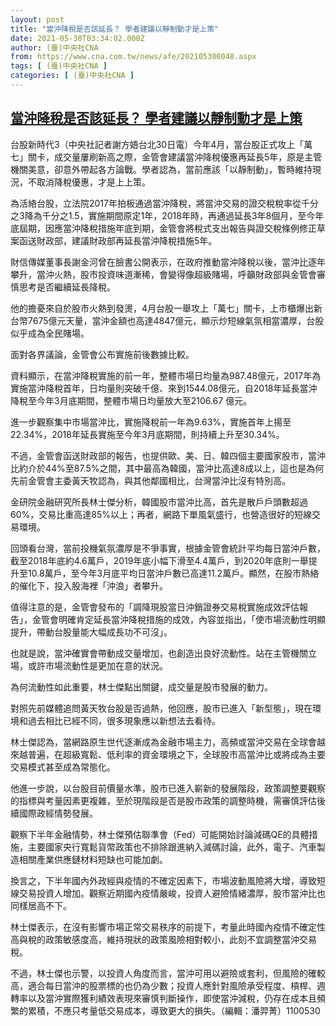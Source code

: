 ```yaml
---
layout: post
title: "當沖降稅是否該延長？ 學者建議以靜制動才是上策"
date: 2021-05-30T03:34:02.000Z
author: (臺)中央社CNA
from: https://www.cna.com.tw/news/afe/202105300048.aspx
tags: [ (臺)中央社CNA ]
categories: [ (臺)中央社CNA ]
---
```

<!--1622345642000-->
[當沖降稅是否該延長？ 學者建議以靜制動才是上策](https://www.cna.com.tw/news/afe/202105300048.aspx)
------

<div>
<div></div><div class="paragraph"><p>台股新時代3（中央社記者謝方娪台北30日電）今年4月，當台股正式攻上「萬七」關卡，成交量屢刷新高之際，金管會建議當沖降稅優惠再延長5年，原是主管機關美意，卻意外帶起各方論戰。學者認為，當前應該「以靜制動」，暫時維持現況，不取消降稅優惠，才是上上策。</p><p>為活絡台股，立法院2017年拍板通過當沖降稅，將當沖交易的證交稅稅率從千分之3降為千分之1.5，實施期間原定1年，2018年時，再通過延長3年8個月，至今年底屆期，因應當沖降稅措施年底到期，金管會將稅式支出報告與證交稅條例修正草案函送財政部，建議財政部再延長當沖降稅措施5年。</p><p>財信傳媒董事長謝金河曾在臉書公開表示，在政府推動當沖降稅以後，當沖比逐年攀升，當沖火熱，股市投資味道漸稀，會變得像超級賭場，呼籲財政部與金管會審慎思考是否繼續延長降稅。</p><p>他的擔憂來自於股市火熱到發燙，4月台股一舉攻上「萬七」關卡，上市櫃爆出新台幣7675億元天量，當沖金額也高達4847億元，顯示炒短線氣氛相當濃厚，台股似乎成為全民賭場。</p><p>面對各界議論，金管會公布實施前後數據比較。</p><p>資料顯示，在當沖降稅實施的前一年，整體市場日均量為987.48億元，2017年為實施當沖降稅首年，日均量則突破千億、來到1544.08億元，自2018年延長當沖降稅至今年3月底期間，整體市場日均量放大至2106.67 億元。</p><p>進一步觀察集中市場當沖比，實施降稅前一年為9.63%，實施首年上揚至22.34%，2018年延長實施至今年3月底期間，則持續上升至30.34%。</p><p>不過，金管會函送財政部的報告，也提供歐、美、日、韓四個主要國家股市，當沖比約介於44%至87.5%之間，其中最高為韓國，當沖比高達8成以上，這也是為何先前金管會主委黃天牧認為，與其他鄰國相比，台灣當沖比沒有特別高。</p><p>金研院金融研究所長林士傑分析，韓國股市當沖比高，首先是散戶戶頭數超過60%，交易比重高達85%以上；再者，網路下單風氣盛行，也營造很好的短線交易環境。</p><p>回頭看台灣，當前投機氣氛濃厚是不爭事實，根據金管會統計平均每日當沖戶數，截至2018年底約4.6萬戶，2019年底小幅下滑至4.4萬戶，到2020年底則一舉提升至10.8萬戶，至今年3月底平均日當沖戶數已高達11.2萬戶。顯然，在股市熱絡的催化下，投入股海裡「沖浪」者攀升。</p><p>值得注意的是，金管會發布的「調降現股當日沖銷證券交易稅實施成效評估報告」，金管會明確肯定延長當沖降稅措施的成效，內容並指出，「使市場流動性明顯提升，帶動台股量能大幅成長功不可沒」。</p><p>也就是說，當沖確實會帶動成交量增加，也創造出良好流動性。站在主管機關立場，或許市場流動性是更加在意的狀況。</p><p>為何流動性如此重要，林士傑點出關鍵，成交量是股市發展的動力。</p><p>對照先前媒體追問黃天牧台股是否過熱，他回應，股市已進入「新型態」，現在環境和過去相比已經不同，很多現象應以新想法去看待。</p><p>林士傑認為，當網路原生世代逐漸成為金融市場主力，高頻或當沖交易在全球會越來越普遍，在超級寬鬆、低利率的資金環境之下，全球股市高當沖比或將成為主要交易模式甚至成為常態化。</p><p>他進一步說，以台股目前價量水準，股市已進入嶄新的發展階段，政策調整要觀察的指標與考量因素更複雜，至於現階段是否是股市政策的調整時機，需審慎評估後續國際政經情勢發展。</p><p>觀察下半年金融情勢，林士傑預估聯準會（Fed）可能開始討論減碼QE的具體措施，主要國家央行寬鬆貨幣政策也不排除跟進納入減碼討論，此外，電子、汽車製造相關產業供應鏈材料短缺也可能加劇。</p><p>換言之，下半年國內外政經與疫情的不確定因素下，市場波動風險將大增，導致短線交易投資人增加。觀察近期國內疫情嚴峻，投資人避險情緒濃厚，股市當沖比也同樣居高不下。</p><p>林士傑表示，在沒有影響市場正常交易秩序的前提下，考量此時國內疫情不確定性高與稅的政策敏感度高，維持現狀的政策風險相對較小，此刻不宜調整當沖交易稅。</p><p>不過，林士傑也示警，以投資人角度而言，當沖可用以避險或套利，但風險的確較高，適合每日當沖的股票標的也仍為少數；投資人應針對風險承受程度、槓桿、週轉率以及當沖實際獲利績效表現來審慎判斷操作，即使當沖減稅，仍存在成本且頻繁的累積，不應只考量低交易成本，導致更大的損失。（編輯：潘羿菁）1100530</p></div>
</div>
